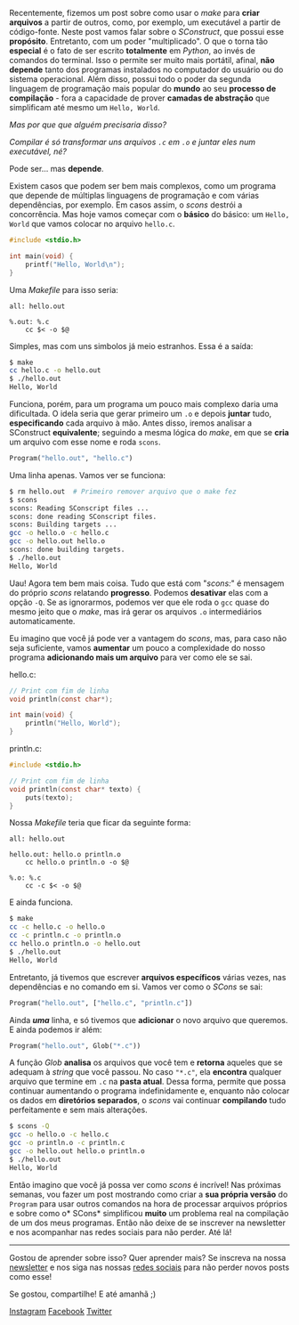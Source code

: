 
<!--
# Possíveis subtitulos:
    - Matador do make?
    -
-->

Recentemente, fizemos um post sobre como usar o *make* para **criar arquivos** a
partir de outros, como, por exemplo, um executável a partir de código-fonte.
Neste post vamos falar sobre o *SConstruct*, que possui esse **propósito**. Entretanto, com um poder "multiplicado". O que o torna tão **especial** é o fato de ser escrito **totalmente** em *Python*, ao invés de comandos do terminal. Isso o permite ser muito mais portátil, afinal, **não depende** tanto dos programas instalados no
computador do usuário ou do sistema operacional. Além disso, possui todo o poder da segunda
linguagem de programação mais popular do **mundo** ao seu **processo de compilação** - fora a capacidade de prover **camadas de abstração** que simplificam até mesmo um `Hello, World`.

*Mas por que que alguém precisaria disso?* 

*Compilar é só transformar uns arquivos
`.c` em `.o` e juntar eles num executável, né?*

Pode ser... mas **depende**.

Existem casos que podem ser bem mais complexos, como um programa que depende de
múltiplas linguagens de programação e com várias dependências, por exemplo. Em casos assim, o
*scons* destrói a concorrência. Mas hoje vamos começar com o **básico** do básico: um
`Hello, World` que vamos colocar no arquivo `hello.c`.

```c
#include <stdio.h>

int main(void) {
    printf("Hello, World\n");
}
```

Uma *Makefile* para isso seria:

```make
all: hello.out

%.out: %.c
	cc $< -o $@
```

Simples, mas com uns simbolos já meio estranhos. Essa é a saída:

```bash
$ make
cc hello.c -o hello.out
$ ./hello.out
Hello, World
```

Funciona, porém, para um programa um pouco mais complexo daria uma dificultada. O idela seria que gerar primeiro um `.o` e depois
**juntar** tudo, **especificando** cada arquivo à mão. Antes disso, iremos analisar a SConstruct **equivalente**; seguindo a mesma lógica do *make*, em que se **cria** um arquivo com esse nome e roda `scons`.

```python
Program("hello.out", "hello.c")
```

Uma linha apenas. Vamos ver se funciona:

```bash
$ rm hello.out  # Primeiro remover arquivo que o make fez
$ scons
scons: Reading SConscript files ...
scons: done reading SConscript files.
scons: Building targets ...
gcc -o hello.o -c hello.c
gcc -o hello.out hello.o
scons: done building targets.
$ ./hello.out
Hello, World
```

Uau! Agora tem bem mais coisa. Tudo que está com "*scons:*" é mensagem do próprio *scons*
relatando **progresso**. Podemos **desativar** elas com a opção `-Q`. Se as
ignorarmos, podemos ver que ele roda o `gcc` quase do mesmo jeito que o *make*,
mas irá gerar os arquivos `.o` intermediários automaticamente.

Eu imagino que você já pode ver a vantagem do *scons*, mas, para caso não seja suficiente, vamos
**aumentar** um pouco a complexidade do nosso programa **adicionando mais um arquivo**
para ver como ele se sai.

hello.c:
```c
// Print com fim de linha
void println(const char*);

int main(void) {
	println("Hello, World");
}
```

println.c:
```c
#include <stdio.h>

// Print com fim de linha
void println(const char* texto) {
	puts(texto);
}
```

Nossa *Makefile* teria que ficar da seguinte forma:

```make
all: hello.out

hello.out: hello.o println.o
	cc hello.o println.o -o $@

%.o: %.c
	cc -c $< -o $@
```

E ainda funciona.

```bash
$ make
cc -c hello.c -o hello.o
cc -c println.c -o println.o
cc hello.o println.o -o hello.out
$ ./hello.out
Hello, World
```

Entretanto, já tivemos que escrever **arquivos específicos** várias vezes, nas dependências
e no comando em si. Vamos ver como o *SCons* se sai:

```python
Program("hello.out", ["hello.c", "println.c"])
```

Ainda ***uma*** linha, e só tivemos que **adicionar** o novo arquivo que queremos. E ainda podemos ir além:

```python
Program("hello.out", Glob("*.c"))
```

A função *Glob* **analisa** os arquivos que você tem e **retorna** aqueles que se adequam à
*string* que você passou. No caso `"*.c"`, ela **encontra** qualquer arquivo que termine em
`.c` na **pasta atual**. Dessa forma, permite que possa continuar aumentando o programa
indefinidamente e, enquanto não colocar os dados em **diretórios separados**, o
*scons* vai continuar **compilando** tudo perfeitamente e sem mais alterações.

```bash
$ scons -Q
gcc -o hello.o -c hello.c
gcc -o println.o -c println.c
gcc -o hello.out hello.o println.o
$ ./hello.out
Hello, World
```

Então imagino que você já possa ver como *scons* é incrível! Nas próximas semanas,
vou fazer um post mostrando como criar a **sua própria versão** do `Program` para
usar outros comandos na hora de processar arquivos próprios e sobre como o* SCons*
simplificou **muito** um problema real na compilação de um dos meus programas.
Então não deixe de se inscrever na newsletter e nos acompanhar nas redes
sociais para não perder. Até lá!

---

Gostou de aprender sobre isso? Quer aprender mais? Se inscreva na nossa [newsletter](https://moskoscode.com/newsletter) e nos siga nas nossas [redes sociais](https://linktr.ee/moskoscode) para não perder novos posts como esse!

Se gostou, compartilhe! E até amanhã ;)

[Instagram](https://www.instagram.com/moskoscode)
[Facebook](https://www.facebook.com/moskoscode)
[Twitter](https://www.twitter.com/moskoscode)
